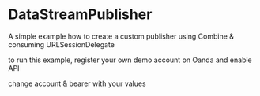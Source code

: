 # DataStreamPublisher

A simple example how to create a custom publisher using Combine & consuming URLSessionDelegate

to run this example, register your own demo account on Oanda and enable API

change account & bearer with your values

